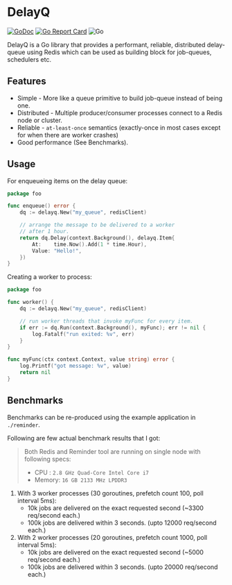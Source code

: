 # DelayQ

[![GoDoc](https://godoc.org/github.com/spy16/delayq?status.svg)](https://godoc.org/github.com/spy16/delayq) [![Go Report Card](https://goreportcard.com/badge/github.com/spy16/delayq)](https://goreportcard.com/report/github.com/spy16/delayq) ![Go](https://github.com/spy16/delayq/workflows/Go/badge.svg?branch=main)

DelayQ is a Go library that provides a performant, reliable, distributed delay-queue using Redis which can
be used as building block for job-queues, schedulers etc.

## Features

* Simple - More like a queue primitive to build job-queue instead of being one.
* Distributed - Multiple producer/consumer processes connect to a Redis node or cluster.
* Reliable - `at-least-once` semantics (exactly-once in most cases except for when there are worker crashes)
* Good performance (See Benchmarks).

## Usage

For enqueueing items on the delay queue:

```go
package foo

func enqueue() error {
	dq := delayq.New("my_queue", redisClient)

	// arrange the message to be delivered to a worker
	// after 1 hour.
	return dq.Delay(context.Background(), delayq.Item{
		At:    time.Now().Add(1 * time.Hour),
		Value: "Hello!",
	})
}
```

Creating a worker to process:

```go
package foo

func worker() {
	dq := delayq.New("my_queue", redisClient)

	// run worker threads that invoke myFunc for every item.
	if err := dq.Run(context.Background(), myFunc); err != nil {
		log.Fatalf("run exited: %v", err)
	}
}

func myFunc(ctx context.Context, value string) error {
	log.Printf("got message: %v", value)
	return nil
}
```

## Benchmarks

Benchmarks can be re-produced using the example application in `./reminder`.

Following are few actual benchmark results that I  got:

> Both Redis and Reminder tool are running on single node with following specs:
> * CPU   : `2.8 GHz Quad-Core Intel Core i7`
> * Memory: `16 GB 2133 MHz LPDDR3`

1. With 3 worker processes (30 goroutines, prefetch count 100, poll interval 5ms):
    * 10k jobs are delivered on the exact requested second (~3300 req/second each.)
    * 100k jobs are delivered within 3 seconds. (upto 12000 req/second each.)
2. With 2 worker processes (20 goroutines, prefetch count 1000, poll interval 5ms):
    * 10k jobs are delivered on the exact requested second (~5000 req/second each.)
    * 100k jobs are delivered within 3 seconds. (upto 20000 req/second each.)
